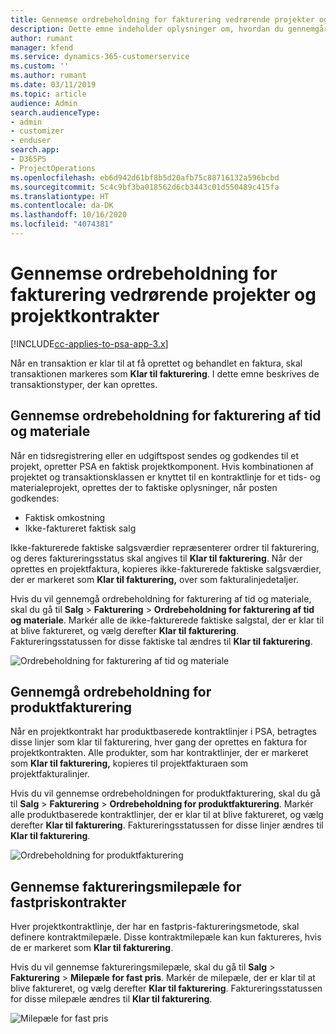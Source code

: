 ```yaml
---
title: Gennemse ordrebeholdning for fakturering vedrørende projekter og projektkontrakter
description: Dette emne indeholder oplysninger om, hvordan du gennemgår tid, udgifter og produktbeholdninger, og hvordan du markerer dem som klar til fakturering.
author: rumant
manager: kfend
ms.service: dynamics-365-customerservice
ms.custom: ''
ms.author: rumant
ms.date: 03/11/2019
ms.topic: article
audience: Admin
search.audienceType:
- admin
- customizer
- enduser
search.app:
- D365PS
- ProjectOperations
ms.openlocfilehash: eb6d942d61bf8b5d20afb75c88716132a596bcbd
ms.sourcegitcommit: 5c4c9bf3ba018562d6cb3443c01d550489c415fa
ms.translationtype: HT
ms.contentlocale: da-DK
ms.lasthandoff: 10/16/2020
ms.locfileid: "4074381"
---
```

# <a name="review-the-invoicing-backlog-on-projects-and-project-contracts"></a>Gennemse ordrebeholdning for fakturering vedrørende projekter og projektkontrakter

[!INCLUDE[cc-applies-to-psa-app-3.x](../includes/cc-applies-to-psa-app-3x.md)]

Når en transaktion er klar til at få oprettet og behandlet en faktura, skal transaktionen markeres som **Klar til fakturering**. I dette emne beskrives de transaktionstyper, der kan oprettes.

## <a name="review-the-time-and-material-billing-backlog"></a>Gennemse ordrebeholdning for fakturering af tid og materiale

Når en tidsregistrering eller en udgiftspost sendes og godkendes til et projekt, opretter PSA en faktisk projektkomponent. Hvis kombinationen af projektet og transaktionsklassen er knyttet til en kontraktlinje for et tids- og materialeprojekt, oprettes der to faktiske oplysninger, når posten godkendes:

- Faktisk omkostning 
- Ikke-faktureret faktisk salg

Ikke-fakturerede faktiske salgsværdier repræsenterer ordrer til fakturering, og deres faktureringsstatus skal angives til **Klar til fakturering**. Når der oprettes en projektfaktura, kopieres ikke-fakturerede faktiske salgsværdier, der er markeret som **Klar til fakturering,** over som fakturalinjedetaljer.

Hvis du vil gennemgå ordrebeholdning for fakturering af tid og materiale, skal du gå til **Salg** \> **Fakturering** \> **Ordrebeholdning for fakturering af tid og materiale**. Markér alle de ikke-fakturerede faktiske salgstal, der er klar til at blive faktureret, og vælg derefter **Klar til fakturering**. Faktureringsstatussen for disse faktiske tal ændres til **Klar til fakturering**.

![Ordrebeholdning for fakturering af tid og materiale](media/TMBacklog.png)

## <a name="review-the-product-billing-backlog"></a>Gennemgå ordrebeholdning for produktfakturering

Når en projektkontrakt har produktbaserede kontraktlinjer i PSA, betragtes disse linjer som klar til fakturering, hver gang der oprettes en faktura for projektkontrakten. Alle produkter, som har kontraktlinjer, der er markeret som **Klar til fakturering,** kopieres til projektfakturaen som projektfakturalinjer.

Hvis du vil gennemse ordrebeholdningen for produktfakturering, skal du gå til **Salg** \> **Fakturering** \> **Ordrebeholdning for produktfakturering**. Markér alle produktbaserede kontraktlinjer, der er klar til at blive faktureret, og vælg derefter **Klar til fakturering**. Faktureringsstatussen for disse linjer ændres til **Klar til fakturering**.

![Ordrebeholdning for produktfakturering](media/ProductBacklog.png)

## <a name="review-billing-milestones-on-fixed-price-contracts"></a>Gennemse faktureringsmilepæle for fastpriskontrakter

Hver projektkontraktlinje, der har en fastpris-faktureringsmetode, skal definere kontraktmilepæle. Disse kontraktmilepæle kan kun faktureres, hvis de er markeret som **Klar til fakturering**. 

Hvis du vil gennemse faktureringsmilepæle, skal du gå til **Salg** \> **Fakturering** \> **Milepæle for fast pris**. Markér de milepæle, der er klar til at blive faktureret, og vælg derefter **Klar til fakturering**. Faktureringsstatussen for disse milepæle ændres til **Klar til fakturering**.

![Milepæle for fast pris](media/FPBacklog.png)
